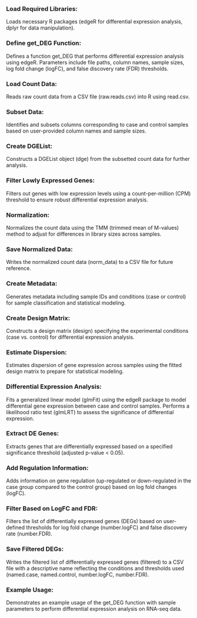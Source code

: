 ### Load Required Libraries:

Loads necessary R packages (edgeR for differential expression analysis, dplyr for data manipulation).
### Define get_DEG Function:

Defines a function get_DEG that performs differential expression analysis using edgeR.
Parameters include file paths, column names, sample sizes, log fold change (logFC), and false discovery rate (FDR) thresholds.
### Load Count Data:

Reads raw count data from a CSV file (raw.reads.csv) into R using read.csv.
### Subset Data:

Identifies and subsets columns corresponding to case and control samples based on user-provided column names and sample sizes.
### Create DGEList:

Constructs a DGEList object (dge) from the subsetted count data for further analysis.
### Filter Lowly Expressed Genes:

Filters out genes with low expression levels using a count-per-million (CPM) threshold to ensure robust differential expression analysis.
### Normalization:

Normalizes the count data using the TMM (trimmed mean of M-values) method to adjust for differences in library sizes across samples.
### Save Normalized Data:

Writes the normalized count data (norm_data) to a CSV file for future reference.
### Create Metadata:

Generates metadata including sample IDs and conditions (case or control) for sample classification and statistical modeling.
### Create Design Matrix:

Constructs a design matrix (design) specifying the experimental conditions (case vs. control) for differential expression analysis.
### Estimate Dispersion:

Estimates dispersion of gene expression across samples using the fitted design matrix to prepare for statistical modeling.
### Differential Expression Analysis:

Fits a generalized linear model (glmFit) using the edgeR package to model differential gene expression between case and control samples.
Performs a likelihood ratio test (glmLRT) to assess the significance of differential expression.
### Extract DE Genes:

Extracts genes that are differentially expressed based on a specified significance threshold (adjusted p-value < 0.05).
### Add Regulation Information:

Adds information on gene regulation (up-regulated or down-regulated in the case group compared to the control group) based on log fold changes (logFC).
### Filter Based on LogFC and FDR:

Filters the list of differentially expressed genes (DEGs) based on user-defined thresholds for log fold change (number.logFC) and false discovery rate (number.FDR).
### Save Filtered DEGs:

Writes the filtered list of differentially expressed genes (filtered) to a CSV file with a descriptive name reflecting the conditions and thresholds used (named.case, named.control, number.logFC, number.FDR).
### Example Usage:

Demonstrates an example usage of the get_DEG function with sample parameters to perform differential expression analysis on RNA-seq data.

